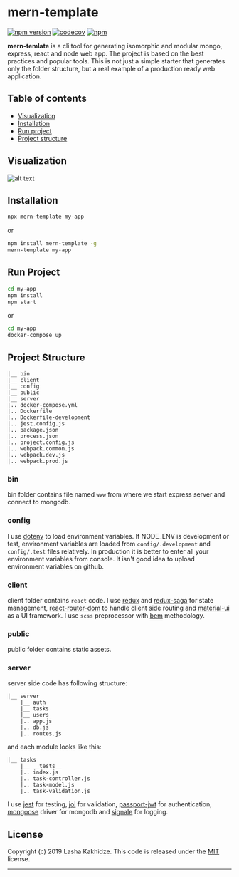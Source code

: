 # mern-template

[![npm version](https://badge.fury.io/js/mern-template.svg)](https://badge.fury.io/js/mern-template)
[![codecov](https://codecov.io/gh/kaxi1993/mern-template/branch/master/graph/badge.svg?token=GlU0v78NBF)](https://codecov.io/gh/kaxi1993/mern-template)
[![npm](https://img.shields.io/npm/dt/mern-template.svg?maxAge=2592000)](https://www.npmjs.com/package/mern-template)

**mern-temlate** is a cli tool for generating isomorphic and modular mongo, express, react and node web app. The project is based on the best practices and popular tools. This is not just a simple starter that generates only the folder structure, but a real example of a production ready web application.

## Table of contents
* [Visualization](#visualization)
* [Installation](#installation)
* [Run project](#run-project)
* [Project structure](#project-structure)


## Visualization
![alt text](http://kaxi1993.github.io/images/projects/mern-template/todo.gif)

## Installation
```bash
npx mern-template my-app
```

or

```bash
npm install mern-template -g
mern-template my-app
```

## Run Project

```bash
cd my-app
npm install
npm start
```

or

```bash
cd my-app
docker-compose up
```

## Project Structure
```
|__ bin
|__ client
|__ config
|__ public
|__ server
|.. docker-compose.yml
|.. Dockerfile
|.. Dockerfile-development
|.. jest.config.js
|.. package.json
|.. process.json
|.. project.config.js
|.. webpack.common.js
|.. webpack.dev.js
|.. webpack.prod.js
```

### bin
bin folder contains file named `www` from where we start express server and connect to mongodb.

### config
I use [dotenv](https://github.com/motdotla/dotenv) to load environment variables. If NODE_ENV is development or test, environment variables are loaded from `config/.development` and `config/.test` files relatively. In production it is better to enter all your environment variables from console. It isn't good idea to upload environment variables on github.

### client
client folder contains `react` code. I use [redux](https://redux.js.org/) and [redux-saga](https://github.com/redux-saga/redux-saga) for state management,
[react-router-dom](https://reacttraining.com/react-router/web/guides/quick-start) to handle client side routing and [material-ui](https://material-ui.com/) as a UI framework. I use `scss` preprocessor with [bem](http://getbem.com/introduction/) methodology.

### public
public folder contains static assets.

### server

server side code has following structure:

```
|__ server
    |__ auth
    |__ tasks
    |__ users
    |.. app.js
    |.. db.js
    |.. routes.js
```

and each module looks like this:

```
|__ tasks
    |__ __tests__
    |.. index.js
    |.. task-controller.js
    |.. task-model.js
    |.. task-validation.js
```

I use [jest](https://jestjs.io/) for testing, [joi](https://www.npmjs.com/package/joi) for validation, [passport-jwt](https://www.npmjs.com/package/passport-jwt) for authentication, [mongoose](https://mongoosejs.com/) driver for mongodb and [signale](https://www.npmjs.com/package/signale) for logging.


## License
Copyright (c) 2019 Lasha Kakhidze. This code is released under the [MIT](https://github.com/kaxi1993/mern-template/blob/master/LICENSE) license.

***
